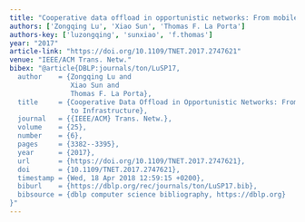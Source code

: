 ```yaml
---
title: "Cooperative data offload in opportunistic networks: From mobile devices to infrastructure"
authors: ['Zongqing Lu', 'Xiao Sun', 'Thomas F. La Porta']
authors-key: ['luzongqing', 'sunxiao', 'f.thomas']
year: "2017"
article-link: "https://doi.org/10.1109/TNET.2017.2747621"
venue: "IEEE/ACM Trans. Netw."
bibex: "@article{DBLP:journals/ton/LuSP17,
  author    = {Zongqing Lu and
               Xiao Sun and
               Thomas F. La Porta},
  title     = {Cooperative Data Offload in Opportunistic Networks: From Mobile Devices
               to Infrastructure},
  journal   = {{IEEE/ACM} Trans. Netw.},
  volume    = {25},
  number    = {6},
  pages     = {3382--3395},
  year      = {2017},
  url       = {https://doi.org/10.1109/TNET.2017.2747621},
  doi       = {10.1109/TNET.2017.2747621},
  timestamp = {Wed, 18 Apr 2018 12:59:15 +0200},
  biburl    = {https://dblp.org/rec/journals/ton/LuSP17.bib},
  bibsource = {dblp computer science bibliography, https://dblp.org}
}"
---
```

